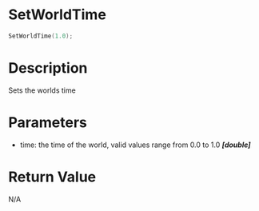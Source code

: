 # SetWorldTime

```lua
SetWorldTime(1.0);
```

# Description

Sets the worlds time

# Parameters

- time: the time of the world, valid values range from 0.0 to 1.0 ***[double]***

# Return Value

N/A